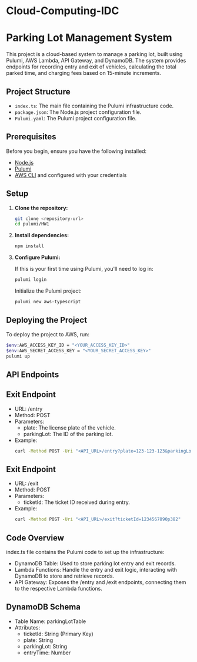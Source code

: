 ﻿# Cloud-Computing-IDC

# Parking Lot Management System

This project is a cloud-based system to manage a parking lot, built using Pulumi, AWS Lambda, API Gateway, and DynamoDB. The system provides endpoints for recording entry and exit of vehicles, calculating the total parked time, and charging fees based on 15-minute increments.

## Project Structure

- `index.ts`: The main file containing the Pulumi infrastructure code.
- `package.json`: The Node.js project configuration file.
- `Pulumi.yaml`: The Pulumi project configuration file.

## Prerequisites

Before you begin, ensure you have the following installed:

- [Node.js](https://nodejs.org/)
- [Pulumi](https://www.pulumi.com/docs/get-started/install/)
- [AWS CLI](https://aws.amazon.com/cli/) and configured with your credentials

## Setup

1. **Clone the repository:**

    ```sh
    git clone <repository-url>
    cd pulumi/HW1
    ```

2. **Install dependencies:**

    ```sh
    npm install
    ```

3. **Configure Pulumi:**

    If this is your first time using Pulumi, you'll need to log in:

    ```sh
    pulumi login
    ```

    Initialize the Pulumi project:

    ```sh
    pulumi new aws-typescript
    ```

## Deploying the Project

To deploy the project to AWS, run:

```sh
$env:AWS_ACCESS_KEY_ID = "<YOUR_ACCESS_KEY_ID>"
$env:AWS_SECRET_ACCESS_KEY = "<YOUR_SECRET_ACCESS_KEY>"
pulumi up
```
## API Endpoints

## Exit Endpoint

- URL: /entry
- Method: POST
- Parameters:
    - plate: The license plate of the vehicle.
    - parkingLot: The ID of the parking lot.
- Example:
    ```sh
    curl -Method POST -Uri "<API_URL>/entry?plate=123-123-123&parkingLot=382"
    ```

## Exit Endpoint

- URL: /exit
- Method: POST
- Parameters:
    - ticketId: The ticket ID received during entry.
- Example:
    ```sh
    curl -Method POST -Uri "<API_URL>/exit?ticketId=1234567890p382"
    ```

## Code Overview

index.ts file contains the Pulumi code to set up the infrastructure:

- DynamoDB Table: Used to store parking lot entry and exit records.
- Lambda Functions: Handle the entry and exit logic, interacting with DynamoDB to store and retrieve records.
- API Gateway: Exposes the /entry and /exit endpoints, connecting them to the respective Lambda functions.

## DynamoDB Schema

- Table Name: parkingLotTable
- Attributes:
    - ticketId: String (Primary Key)
    - plate: String
    - parkingLot: String
    - entryTime: Number
 
